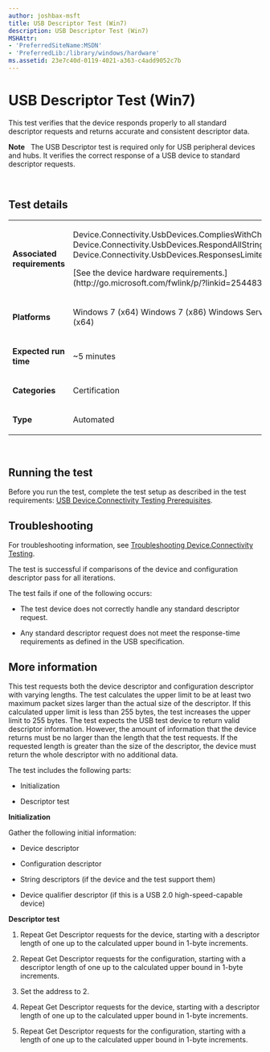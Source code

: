 ```yaml
---
author: joshbax-msft
title: USB Descriptor Test (Win7)
description: USB Descriptor Test (Win7)
MSHAttr:
- 'PreferredSiteName:MSDN'
- 'PreferredLib:/library/windows/hardware'
ms.assetid: 23e7c40d-0119-4021-a363-c4add9052c7b
---
```


# USB Descriptor Test (Win7)


This test verifies that the device responds properly to all standard descriptor requests and returns accurate and consistent descriptor data.

**Note**  
The USB Descriptor test is required only for USB peripheral devices and hubs. It verifies the correct response of a USB device to standard descriptor requests.

 

## Test details


<table>
<colgroup>
<col width="50%" />
<col width="50%" />
</colgroup>
<tbody>
<tr class="odd">
<td><p><strong>Associated requirements</strong></p></td>
<td><p>Device.Connectivity.UsbDevices.CompliesWithChap9 Device.Connectivity.UsbDevices.RespondAllStringRequests Device.Connectivity.UsbDevices.ResponsesLimitedByWlengthField</p>
<p>[See the device hardware requirements.](http://go.microsoft.com/fwlink/p/?linkid=254483)</p></td>
</tr>
<tr class="even">
<td><p><strong>Platforms</strong></p></td>
<td><p>Windows 7 (x64) Windows 7 (x86) Windows Server 2008 R2 (x64)</p></td>
</tr>
<tr class="odd">
<td><p><strong>Expected run time</strong></p></td>
<td><p>~5 minutes</p></td>
</tr>
<tr class="even">
<td><p><strong>Categories</strong></p></td>
<td><p>Certification</p></td>
</tr>
<tr class="odd">
<td><p><strong>Type</strong></p></td>
<td><p>Automated</p></td>
</tr>
</tbody>
</table>

 

## Running the test


Before you run the test, complete the test setup as described in the test requirements: [USB Device.Connectivity Testing Prerequisites](usb-deviceconnectivity-testing-prerequisites.md).

## Troubleshooting


For troubleshooting information, see [Troubleshooting Device.Connectivity Testing](troubleshooting-deviceconnectivity-testing.md).

The test is successful if comparisons of the device and configuration descriptor pass for all iterations.

The test fails if one of the following occurs:

-   The test device does not correctly handle any standard descriptor request.

-   Any standard descriptor request does not meet the response-time requirements as defined in the USB specification.

## More information


This test requests both the device descriptor and configuration descriptor with varying lengths. The test calculates the upper limit to be at least two maximum packet sizes larger than the actual size of the descriptor. If this calculated upper limit is less than 255 bytes, the test increases the upper limit to 255 bytes. The test expects the USB test device to return valid descriptor information. However, the amount of information that the device returns must be no larger than the length that the test requests. If the requested length is greater than the size of the descriptor, the device must return the whole descriptor with no additional data.

The test includes the following parts:

-   Initialization

-   Descriptor test

**Initialization**

Gather the following initial information:

-   Device descriptor

-   Configuration descriptor

-   String descriptors (if the device and the test support them)

-   Device qualifier descriptor (if this is a USB 2.0 high-speed-capable device)

**Descriptor test**

1.  Repeat Get Descriptor requests for the device, starting with a descriptor length of one up to the calculated upper bound in 1-byte increments.

2.  Repeat Get Descriptor requests for the configuration, starting with a descriptor length of one up to the calculated upper bound in 1-byte increments.

3.  Set the address to 2.

4.  Repeat Get Descriptor requests for the device, starting with a descriptor length of one up to the calculated upper bound in 1-byte increments.

5.  Repeat Get Descriptor requests for the configuration, starting with a length of one up to the calculated upper bound in 1-byte increments.

 

 






